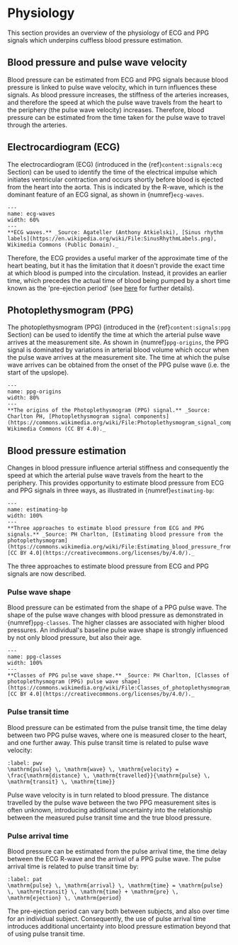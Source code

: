 # Physiology

This section provides an overview of the physiology of ECG and PPG signals which underpins cuffless blood pressure estimation.

## Blood pressure and pulse wave velocity

Blood pressure can be estimated from ECG and PPG signals because blood pressure is linked to pulse wave velocity, which in turn influences these signals. As blood pressure increases, the stiffness of the arteries increases, and therefore the speed at which the pulse wave travels from the heart to the periphery (the pulse wave velocity) increases. Therefore, blood pressure can be estimated from the time taken for the pulse wave to travel through the arteries.

## Electrocardiogram (ECG)

The electrocardiogram (ECG) (introduced in the {ref}`content:signals:ecg` Section) can be used to identify the time of the electrical impulse which initiates ventricular contraction and occurs shortly before blood is ejected from the heart into the aorta. This is indicated by the R-wave, which is the dominant feature of an ECG signal, as shown in {numref}`ecg-waves`.

```{figure} https://upload.wikimedia.org/wikipedia/commons/5/53/SinusRhythmLabels.png
---
name: ecg-waves
width: 60%
---
**ECG waves.** _Source: Agateller (Anthony Atkielski), [Sinus rhythm labels](https://en.wikipedia.org/wiki/File:SinusRhythmLabels.png), Wikimedia Commons (Public Domain)._
```

Therefore, the ECG provides a useful marker of the approximate time of the heart beating, but it has the limitation that it doesn't provide the exact time at which blood is pumped into the circulation. Instead, it provides an earlier time, which precedes the actual time of blood being pumped by a short time known as the 'pre-ejection period' (see [here](https://doi.org/10.1088/1361-6579/aada72) for further details).

## Photoplethysmogram (PPG)

The photoplethysmogram (PPG) (introduced in the {ref}`content:signals:ppg` Section) can be used to identify the time at which the arterial pulse wave arrives at the measurement site. As shown in {numref}`ppg-origins`, the PPG signal is dominated by variations in arterial blood volume which occur when the pulse wave arrives at the measurement site. The time at which the pulse wave arrives can be obtained from the onset of the PPG pulse wave (i.e. the start of the upslope).

```{figure} https://upload.wikimedia.org/wikipedia/commons/a/ad/Photoplethysmogram_signal_components.svg
---
name: ppg-origins
width: 80%
---
**The origins of the Photoplethysmogram (PPG) signal.** _Source: Charlton PH, [Photoplethysmogram signal components](https://commons.wikimedia.org/wiki/File:Photoplethysmogram_signal_components.svg), Wikimedia Commons (CC BY 4.0)._
```

## Blood pressure estimation

Changes in blood pressure influence arterial stiffness and consequently the speed at which the arterial pulse wave travels from the heart to the periphery. This provides opportunity to estimate blood pressure from ECG and PPG signals in three ways, as illustrated in {numref}`estimating-bp`:

```{figure} https://upload.wikimedia.org/wikipedia/commons/thumb/6/6f/Estimating_blood_pressure_from_the_photoplethysmogram.pdf/page1-1024px-Estimating_blood_pressure_from_the_photoplethysmogram.pdf.jpg
---
name: estimating-bp
width: 100%
---
**Three approaches to estimate blood pressure from ECG and PPG signals.** _Source: PH Charlton, [Estimating blood pressure from the photoplethysmogram](https://commons.wikimedia.org/wiki/File:Estimating_blood_pressure_from_the_photoplethysmogram.pdf), [CC BY 4.0](https://creativecommons.org/licenses/by/4.0/)._
```

The three approaches to estimate blood pressure from ECG and PPG signals are now described.

### Pulse wave shape

Blood pressure can be estimated from the shape of a PPG pulse wave. The shape of the pulse wave changes with blood pressure as demonstrated in {numref}`ppg-classes`. The higher classes are associated with higher blood pressures. An individual's baseline pulse wave shape is strongly influenced by not only blood pressure, but also their age.

```{figure} https://upload.wikimedia.org/wikipedia/commons/thumb/e/ed/Classes_of_photoplethysmogram_%28PPG%29_pulse_wave_shape.svg/1024px-Classes_of_photoplethysmogram_%28PPG%29_pulse_wave_shape.svg.png
---
name: ppg-classes
width: 100%
---
**Classes of PPG pulse wave shape.** _Source: PH Charlton, [Classes of photoplethysmogram (PPG) pulse wave shape](https://commons.wikimedia.org/wiki/File:Classes_of_photoplethysmogram_(PPG)_pulse_wave_shape.svg), [CC BY 4.0](https://creativecommons.org/licenses/by/4.0/)._
```

### Pulse transit time

Blood pressure can be estimated from the pulse transit time, the time delay between two PPG pulse waves, where one is measured closer to the heart, and one further away. This pulse transit time is related to pulse wave velocity:

```{math}
:label: pwv
\mathrm{pulse} \, \mathrm{wave} \, \mathrm{velocity} = \frac{\mathrm{distance} \, \mathrm{travelled}}{\mathrm{pulse} \, \mathrm{transit} \, \mathrm{time}}
```

Pulse wave velocity is in turn related to blood pressure. The distance travelled by the pulse wave between the two PPG measurement sites is often unknown, introducing additional uncertainty into the relationship between the measured pulse transit time and the true blood pressure.

### Pulse arrival time

Blood pressure can be estimated from the pulse arrival time, the time delay between the ECG R-wave and the arrival of a PPG pulse wave. The pulse arrival time is related to pulse transit time by:
```{math}
:label: pat
\mathrm{pulse} \, \mathrm{arrival} \, \mathrm{time} = \mathrm{pulse} \, \mathrm{transit} \, \mathrm{time} + \mathrm{pre} \, \mathrm{ejection} \, \mathrm{period}
```

The pre-ejection period can vary both between subjects, and also over time for an individual subject. Consequently, the use of pulse arrival time introduces additional uncertainty into blood pressure estimation beyond that of using pulse transit time.


